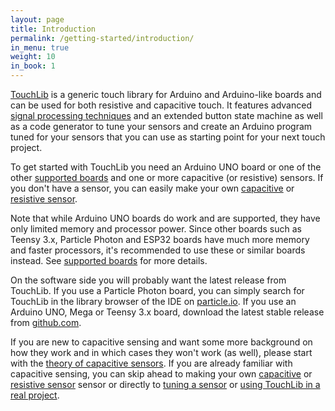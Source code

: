 ```yaml
---
layout: page
title: Introduction
permalink: /getting-started/introduction/
in_menu: true
weight: 10
in_book: 1
---
```


[TouchLib](https://github.com/admarschoonen/TouchLib/) is a generic touch
library for Arduino and Arduino-like boards and can be used for both resistive
and capacitive touch. It features advanced [signal processing
techniques](../../touchlib-api/signal-processing/) and an extended button state
machine as well as a code generator to tune your sensors and create an Arduino
program tuned for your sensors that you can use as starting point for your next
touch project.

To get started with TouchLib you need an Arduino UNO board or one of the other
[supported boards](../supported-boards/) and one or more capacitive (or
resistive) sensors. If you don't have a sensor, you can easily make your own
[capacitive](../making-a-capacitive-sensor/) or [resistive
sensor](../making-a-resistive-sensor/).

Note that while Arduino UNO boards do work and are supported, they have only
limited memory and processor power. Since other boards such as Teensy 3.x,
Particle Photon and ESP32 boards have much more memory and faster processors,
it's recommended to use these or similar boards instead. See [supported
boards](../supported-boards/) for more details.

On the software side you will probably want the latest release from TouchLib. If you use
a Particle Photon board, you can simply search for TouchLib in the library
browser of the IDE on [particle.io](https://build.particle.io/build/new). If you
use an Arduino UNO, Mega or Teensy 3.x board, download the latest stable release
from [github.com](https://github.com/admarschoonen/TouchLib/releases).

If you are new to capacitive sensing and want some more background on how they
work and in which cases they won't work (as well), please start with the
[theory of capacitive sensors](../theory-of-capacitive-sensors/). If you are
already familiar with capacitive sensing, you can skip ahead to making your own
[capacitive](../making-a-capacitive-sensor/) or [resistive
sensor](../making-a-resistive-sensor/) sensor or directly to [tuning a
sensor](../tuning-a-sensor/) or [using TouchLib in a real
project](../using-touchlib-in-a-real-project/).

